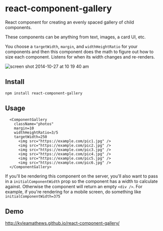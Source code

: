 react-component-gallery
================

React component for creating an evenly spaced gallery of child components.

These components can be anything from text, images, a card UI, etc.

You choose a `targetWidth`, `margin`, and `widthHeightRatio` for your components and then this component does the
math to figure out how to size each component. Listens for when its width
changes and re-renders.

![screen shot 2014-10-27 at 10 19 40 am](https://cloud.githubusercontent.com/assets/71047/4795569/7a457494-5dfd-11e4-890c-d7e15053c529.png)


## Install
`npm install react-component-gallery`

## Usage

      <ComponentGallery
        className="photos"
        margin=10
        widthHeightRatio=3/5
        targetWidth=250
          <img src="https://example.com/pic1.jpg" />
          <img src="https://example.com/pic2.jpg" />
          <img src="https://example.com/pic3.jpg" />
          <img src="https://example.com/pic4.jpg" />
          <img src="https://example.com/pic5.jpg" />
          <img src="https://example.com/pic6.jpg" />
      </ComponentGallery>

If you'll be rendering this component on the server, you'll also want to
pass in a `initialComponentWidth` prop so the component has a width to
calculate against. Otherwise the component will return an empty `<div />`.
For example, if you're rendering for a mobile screen, do something like
`initialComponentWidth=375`

## Demo
http://kyleamathews.github.io/react-component-gallery/
